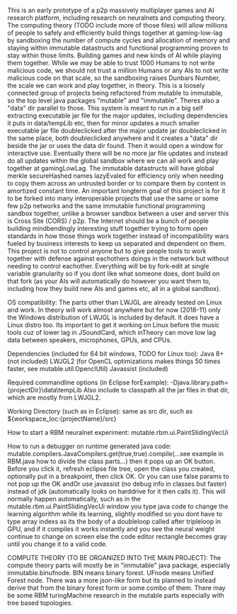 This is an early prototype of a p2p massively multiplayer games and AI research platform,
including research on neuralnets and computing theory.
The computing theory (TODO include more of those files)
will allow millions of people to safely and efficiently build things together
at gaming-low-lag by sandboxing the number of compute cycles and allocation of memory
and staying within immutable datastructs and functional programming
proven to stay within those limits.
Building games and new kinds of AI while playing them together.
While we may be able to trust 1000 Humans to not write malicious code,
we should not trust a million Humans or any AIs to not write malicious code
on that scale, so the sandboxing raises Dunbars Number,
the scale we can work and play together, in theory.
This is a loosely connected group of projects being refactored from
mutable to immutable, so the top level java packages "mutable" and "immutable".
Theres also a "data" dir parallel to those.
This system is meant to run in a big self extracting executable jar file
for the major updates, including dependencies it puts in data/tempLib etc,
then for minor updates a much smaller executable jar file doubleclicked
after the major update jar doubleclicked in the same place,
both doubleclicked anywhere and it creates a "data" dir beside the jar
or uses the data dir found. Then it would open a window for interactive use.
Eventually there will be no more jar file updates and instead do all updates within
the global sandbox where we can all work and play together at gamingLowLag.
The immutable datastructs will have global merkle secureHashed names
lazyEvaled for efficiency only when needing to copy them across an untrusted border
or to compare them by content in amortized constant time.
An important longterm goal of this project is for it to be forked into
many interoperable projects that use the same or some few p2p networks
and the same immutable functional programming sandbox together,
unlike a browser sandbox between a user and server this is Cross Site (CORS) / p2p.
The Internet should be a bunch of people building mindbendingly interesting stuff together
trying to form open standards in how those things work together instead of
incompatibility wars fueled by business interests to keep us separated and dependent on them.
This project is not to control anyone but to give people tools to work together
with defense against eachothers doings in the network but without needing to control eachother.
Everything will be by fork-edit at single variable granularity
so if you dont like what someone does, dont build on that fork (as your AIs will automatically
do however you want them to, including how they build new AIs and games etc, all in a global sandbox).

OS compatibility:
The parts other than LWJGL are already tested on Linux and work.
In theory will work almost anywhere but for now (2018-11) only the
Windows distribution of LWJGL is included by default. It does have a Linux distro too.
Its important to get it working on Linux before the music tools cuz of lower lag in JSoundCard,
which inTheory can move low lag data between speakers, microphones, GPUs, and CPUs.

Dependencies (included for 64 bit windows, TODO for Linux too):
Java 8+ (not included)
LWJGL2 (for OpenCL optimizations makes things 50 times faster, see mutable.util.OpenclUtil)
Javassist (included)

Required commandline options (in Eclipse forExample):
-Djava.library.path={projectDir}\data\tempLib
Also include to classpath all the jar files in that dir, which are mostly from LWJGL2.

Working Directory (such as in Eclipse):
same as src dir, such as ${workspace_loc:{projectName}/src}

How to start a RBM neuralnet experiment:
mutable.rbm.ui.PaintSlidingVecUi

How to run a debugger on runtime generated java code:
mutable.compilers.JavaCompilers.get(true,true).compile(...see example in RBM.java how to divide the class parts...)
then it pops up an OK button. Before you click it, refresh eclipse file tree, open the class you created, optionally put in a breakpoint, then click OK. Or you can use false params to not pop up the OK andOr use javassist (no debug info in classes but faster) instead of jdk (automatically looks on harddrive for it then calls it). This will normally happen automatically, such as in the mutable.rbm.ui.PaintSlidingVecUi window you type java code to change the learning algorithm while its learning, slightly modified so you dont have to type array indexs as its the body of a doubleloop called after tripleloop in GPU, and if it compiles it works instantly and you see the neural weight continue to change on screen else the code editor rectangle becomes gray until you change it to a valid code.

COMPUTE THEORY (TO BE ORGANIZED INTO THE MAIN PROJECT):
The compute theory parts will mostly be in "immutable" java package,
especially immutable.binufnode.
BIN means binary forest. UFnode means Unified Forest node.
There was a more json-like form but its planned to instead
derive that from the binary forest form or some combo of them.
There may be some RBM turingMachine research in the mutable parts
especially with tree based topologies.

